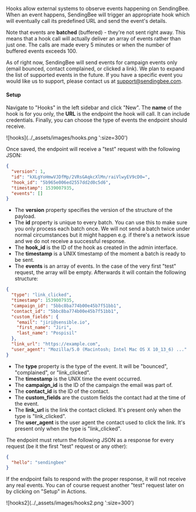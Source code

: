 Hooks allow external systems to observe events happening on SendingBee. When
an event happens, SendingBee will trigger an appropriate hook which will
eventually call its predefined URL and send the event's details.

Note that events are **batched** (buffered) - they're not sent right away.
This means that a hook call will actually deliver an array of events rather
than just one. The calls are made every 5 minutes or when the number of
buffered events exceeds 100.

As of right now, SendingBee will send events for campaign events only (email
bounced, contact complained, or clicked a link). We plan to expand the list
of supported events in the future. If you have a specific event you would
like us to support, please contact us at
[support@sendingbee.com](mailto:suppport@sendingbee.com).

#### Setup

Navigate to "Hooks" in the left sidebar and click "New". The **name** of the
hook is for you only, the **URL** is the endpoint the hook will call. It can
include credentials. Finally, you can choose the type of events the endpoint
should receive.

<p class="centered">
  ![hooks](../_assets/images/hooks.png ':size=300')
</p>

Once saved, the endpoint will receive a "test" request with the following
JSON:

```json
{
  "version": 1,
  "id": "kXLgYoHmwVJDfMp/2VRsGAqkcXlMn/raiVlwyEV9cD0=",
  "hook_id": "5b965e006ed2557dd2d0c5d6",
  "timestamp": 1539007935,
  "events": []
}
```

- The **version** property specifies the version of the structure of the payload.
- The **id** property is unique to every batch. You can use this to make sure
you only process each batch once. We will not send a batch twice under normal
circumstances but it might happen e.g. if there's a network issue and we do
not receive a successful response.
- The **hook_id** is the ID of the hook as created in the admin interface.
- The **timestamp** is a UNIX timestamp of the moment a batch is ready to be
sent.
- The **events** is an array of events. In the case of the very first "test"
request, the array will be empty. Afterwards it will contain the following
structure:

```json
{
  "type": "link_clicked",
  "timestamp": 1539007935,
  "campaign_id": "5bbc8ba774b00e45b7f51bb1",
  "contact_id": "5bbc8ba774b00e45b7f51bb1",
  "custom_fields": {
    "email": "jiri@sensible.io",
    "first_name": "Jiri",
    "last_name": "Pospisil"
  },
  "link_url": "https://example.com",
  "user_agent": "Mozilla/5.0 (Macintosh; Intel Mac OS X 10_13_6) ..."
}
```

- The **type** property is the type of the event. It will be "bounced",
"complained", or "link_clicked".
- The **timestamp** is the UNIX time the event occurred.
- The **campaign_id** is the ID of the campaign the email was part of.
- The **contact_id** is the ID of the contact.
- The **custom_fields** are the custom fields the contact had at the time of
the event.
- The **link_url** is the link the contact clicked. It's present only when
the type is "link_clicked".
- The **user_agent** is the user agent the
contact used to click the link. It's present only when the type is
"link_clicked".

The endpoint must return the following JSON as a response for every request
(be it the first "test" request or any other):

```json
{
  "hello": "sendingbee"
}
```

If the endpoint fails to respond with the proper response, it will not
receive any real events. You can of course request another "test" request
later on by clicking on "Setup" in Actions.

<p class="centered">
  ![hooks2](../_assets/images/hooks2.png ':size=300')
</p>
